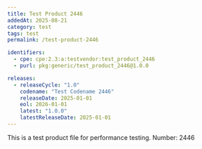 ```yaml
---
title: Test Product 2446
addedAt: 2025-08-21
category: test
tags: test
permalink: /test-product-2446

identifiers:
  - cpe: cpe:2.3:a:testvendor:test_product_2446
  - purl: pkg:generic/test_product_2446@1.0.0

releases:
  - releaseCycle: "1.0"
    codename: "Test Codename 2446"
    releaseDate: 2025-01-01
    eol: 2026-01-01
    latest: "1.0.0"
    latestReleaseDate: 2025-01-01
---
```


This is a test product file for performance testing. Number: 2446
